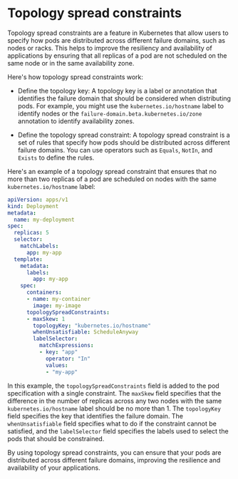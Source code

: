 # Topology spread constraints
Topology spread constraints are a feature in Kubernetes that allow users to specify how pods are distributed across different failure domains, such as nodes or racks. This helps to improve the resiliency and availability of applications by ensuring that all replicas of a pod are not scheduled on the same node or in the same availability zone.

Here's how topology spread constraints work:

* Define the topology key: A topology key is a label or annotation that identifies the failure domain that should be considered when distributing pods. For example, you might use the `kubernetes.io/hostname` label to identify nodes or the `failure-domain.beta.kubernetes.io/zone` annotation to identify availability zones.

* Define the topology spread constraint: A topology spread constraint is a set of rules that specify how pods should be distributed across different failure domains. You can use operators such as `Equals`, `NotIn`, and `Exists` to define the rules.

Here's an example of a topology spread constraint that ensures that no more than two replicas of a pod are scheduled on nodes with the same `kubernetes.io/hostname` label:

```yaml
apiVersion: apps/v1
kind: Deployment
metadata:
  name: my-deployment
spec:
  replicas: 5
  selector:
    matchLabels:
      app: my-app
  template:
    metadata:
      labels:
        app: my-app
    spec:
      containers:
      - name: my-container
        image: my-image
      topologySpreadConstraints:
      - maxSkew: 1
        topologyKey: "kubernetes.io/hostname"
        whenUnsatisfiable: ScheduleAnyway
        labelSelector:
          matchExpressions:
          - key: "app"
            operator: "In"
            values:
            - "my-app"
```
In this example, the `topologySpreadConstraints` field is added to the pod specification with a single constraint. The `maxSkew` field specifies that the difference in the number of replicas across any two nodes with the same `kubernetes.io/hostname` label should be no more than 1. The `topologyKey` field specifies the key that identifies the failure domain. The `whenUnsatisfiable` field specifies what to do if the constraint cannot be satisfied, and the `labelSelector` field specifies the labels used to select the pods that should be constrained.

By using topology spread constraints, you can ensure that your pods are distributed across different failure domains, improving the resilience and availability of your applications.